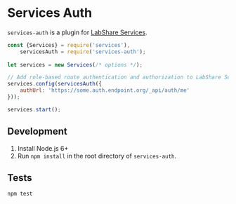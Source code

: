# Services Auth

`services-auth` is a plugin for [LabShare Services](https://github.com/LabShare/services).

```js
const {Services} = require('services'),
    servicesAuth = require('services-auth');
    
let services = new Services(/* options */);

// Add role-based route authentication and authorization to LabShare Service routes
services.config(servicesAuth({
    authUrl: 'https://some.auth.endpoint.org/_api/auth/me'
}));

services.start();
```

## Development
1. Install Node.js 6+
2. Run `npm install` in the root directory of `services-auth`.

## Tests
`npm test`
